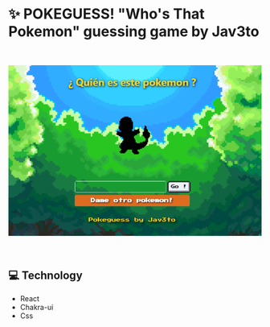 # ✨ POKEGUESS! "Who's That Pokemon" guessing game by Jav3to

<br>

![01](./screenshot/01.jpg)

<br>

## 💻 Technology

- React
- Chakra-ui
- Css
